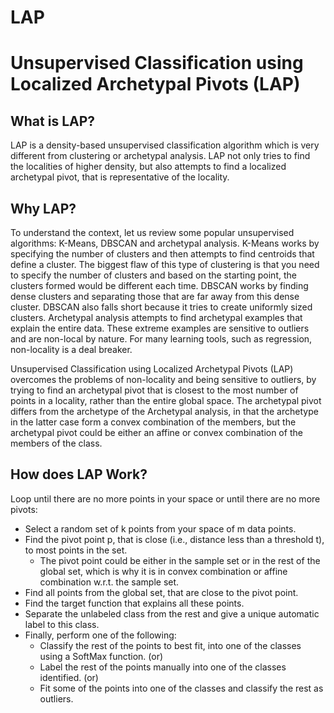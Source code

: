 # LAP
# Unsupervised Classification using Localized Archetypal Pivots (LAP)
## What is LAP? 
LAP is a density-based unsupervised classification algorithm which is very different from clustering or archetypal analysis.
LAP not only tries to find the localities of higher density, but also attempts to find a localized archetypal pivot, that is representative of the locality.

## Why LAP? 
To understand the context, let us review some popular unsupervised algorithms: K-Means, DBSCAN and archetypal analysis. 
K-Means works by specifying the number of clusters and then attempts to find centroids that define a cluster. 
The biggest flaw of this type of clustering is that you need to specify the number of clusters and based on the starting point, the clusters formed would be different each time. 
DBSCAN works by finding dense clusters and separating those that are far away from this dense cluster. 
DBSCAN also falls short because it tries to create uniformly sized clusters. 
Archetypal analysis attempts to find archetypal examples that explain the entire data. 
These extreme examples are sensitive to outliers and are non-local by nature. 
For many learning tools, such as regression, non-locality is a deal breaker. 

Unsupervised Classification using Localized Archetypal Pivots (LAP) overcomes the problems of non-locality and being sensitive to outliers, by trying to find an archetypal pivot that is closest to the most number of points in a locality, rather than the entire global space. 
The archetypal pivot differs from the archetype of the Archetypal analysis, in that the archetype in the latter case form a convex combination of the members, but the archetypal pivot could be either an affine or convex combination of the members of the class.

## How does LAP Work? 
Loop until there are no more points in your space or until there are no more pivots:
* Select a random set of k points from your space of m data points.
* Find the pivot point p, that is close (i.e., distance less than a threshold t), to most points in the set. 
  * The pivot point could be either in the sample set or in the rest of the global set, which is why it is in convex combination or affine combination w.r.t. the sample set.
* Find all points from the global set, that are close to the pivot point.
* Find the target function that explains all these points.
* Separate the unlabeled class from the rest and give a unique automatic label to this class.
* Finally, perform one of the following:
  * Classify the rest of the points to best fit, into one of the classes using a SoftMax function. (or) 
  * Label the rest of the points manually into one of the classes identified. (or) 
  * Fit some of the points into one of the classes and classify the rest as outliers.
